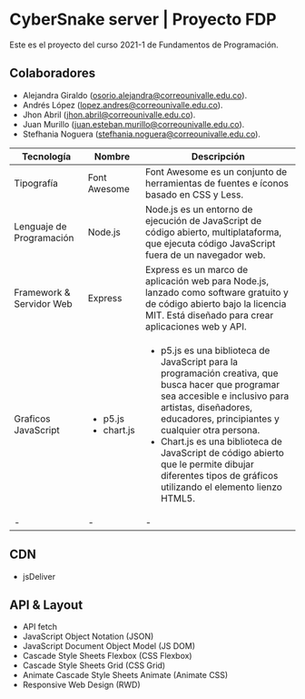 # CyberSnake server | Proyecto FDP

Este es el proyecto del curso 2021-1 de Fundamentos de Programación.

## Colaboradores
- Alejandra Giraldo (osorio.alejandra@correounivalle.edu.co).
- Andrés López (lopez.andres@correounivalle.edu.co).
- Jhon Abril (jhon.abril@correounivalle.edu.co).
- Juan Murillo (juan.esteban.murillo@correounivalle.edu.co).
- Stefhania Noguera (stefhania.noguera@correounivalle.edu.co).


| Tecnología | Nombre | Descripción |
| --- | -- | - |
| Tipografía | Font Awesome | Font Awesome es un conjunto de herramientas de fuentes e íconos basado en CSS y Less. |
| Lenguaje de Programación | Node.js | Node.js es un entorno de ejecución de JavaScript de código abierto, multiplataforma, que ejecuta código JavaScript fuera de un navegador web. |
| Framework & Servidor Web | Express | Express es un marco de aplicación web para Node.js, lanzado como software gratuito y de código abierto bajo la licencia MIT. Está diseñado para crear aplicaciones web y API. |
| Graficos JavaScript | <ul><li>p5.js</li><li>chart.js</li></ul> | <ul><li>p5.js es una biblioteca de JavaScript para la programación creativa, que busca hacer que programar sea accesible e inclusivo para artistas, diseñadores, educadores, principiantes y cualquier otra persona.</li><li>Chart.js es una biblioteca de JavaScript de código abierto que le permite dibujar diferentes tipos de gráficos utilizando el elemento lienzo HTML5.</li></ul> |
| - | - | - |



## CDN
- jsDeliver

## API & Layout
- API fetch
- JavaScript Object Notation (JSON)
- JavaScript Document Object Model (JS DOM)
- Cascade Style Sheets Flexbox (CSS Flexbox)
- Cascade Style Sheets Grid (CSS Grid)
- Animate Cascade Style Sheets Animate (Animate CSS)
- Responsive Web Design (RWD)